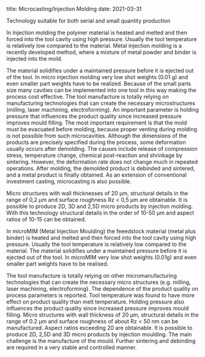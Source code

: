 title: Microcasting/Injection Molding
date: 2021-03-31

Technology suitable for both serial and small quantity production

In Injection molding the polymer material is heated and melted and then forced into the tool cavity using high pressure. Usually the tool temperature is relatively low compared to the material. Metal injection molding is a recently developed method, where a mixture of metal powder and binder is injected into the mold.

The material solidifies under a maintained pressure before it is ejected out of the tool. In micro injection molding very low shot weights (0.01 g) and even smaller part weights have to be realized. Because of the small parts size many cavities can be implemented into one tool in this way making the process cost effective. The tool manufacture is totally relying on manufacturing technologies that can create the necessary microstructures (milling, laser machining, electroforming). An important parameter is holding pressure that influences the product quality since increased pressure improves mould filling. The most important requirement is that the mold must be evacuated before molding, because proper venting during molding is not possible from such microcavities. Although the dimensions of the products are precisely specified during the process, some deformation usually occurs after demolding. The causes include release of compression stress, temperature change, chemical post-reaction and shrinkage by sintering. However, the deformation rate does not change much in repeated operations. After molding, the demolded product is debinded and sintered, and a metal product is finally obtained. As an extension of conventional investment casting, microcasting is also possible.

Micro structures with wall thicknesses of 20 µm, structural details in the range of 0,2 µm and surface roughness Rz < 0,5 µm are obtainable. It is possible to produce 2D, 3D and 2,5D micro products by injection molding. With this technology structural details in the order of 10-50 µm and aspect ratios of 10-15 can be obtained.

In microMIM (Metal Injection Moulding) the feeedstock material (metal plus binder) is heated and melted and then forced into the tool cavity using high pressure. Usually the tool temperature is relatively low compared to the material. The material solidifies under a maintained pressure before it is ejected out of the tool. In microMIM very low shot weights (0.01g) and even smaller part weights have to be realised.

The tool manufacture is totally relying on other micromanufacturing technologies that can create the necessary micro structures (e.g. milling, laser machining, electroforming). The dependence of the product quality on process parameters is reported. Tool temperature was found to have more effect on product quality than melt temperature. Holding pressure also influences the product quality since increased pressure improves mould filling. Micro structures with wall thickness of 20 µm, structural details in the range of 0.2 µm and surface roughness of about Rz < 50 nm can be manufactured. Aspect ratios exceeding 20 are obtainable. It is possible to produce 2D, 2,5D and 3D micro products by injection moulding. The main challenge is the manufacture of the mould. Further sintering and debinding are required in a very stable and controlled manner. 